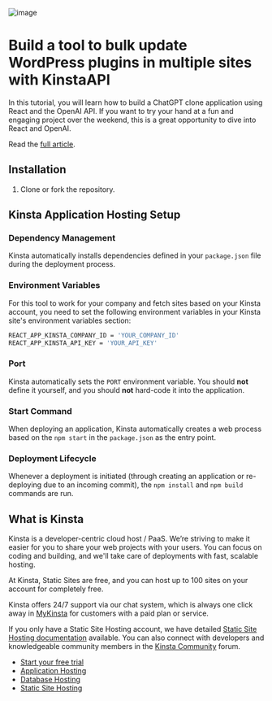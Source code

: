 ![image](https://github.com/olawanlejoel/Kinsta-Plugin-Manager/assets/57611810/d8a51308-103f-44b7-9e0b-f9df00c98061)

# Build a tool to bulk update WordPress plugins in multiple sites with KinstaAPI

In this tutorial, you will learn how to build a ChatGPT clone application using React and the OpenAI API. If you want to try your hand at a fun and engaging project over the weekend, this is a great opportunity to dive into React and OpenAI.

Read the [full article]().

## Installation
1. Clone or fork the repository.

## Kinsta Application Hosting Setup
### Dependency Management

Kinsta automatically installs dependencies defined in your `package.json` file during the deployment process.

### Environment Variables
For this tool to work for your company and fetch sites based on your Kinsta account, you need to set the following environment variables in your Kinsta site's environment variables section:

```bash
REACT_APP_KINSTA_COMPANY_ID = 'YOUR_COMPANY_ID'
REACT_APP_KINSTA_API_KEY = 'YOUR_API_KEY'
```

### Port

Kinsta automatically sets the `PORT` environment variable. You should **not** define it yourself, and you should **not** hard-code it into the application.

### Start Command

When deploying an application, Kinsta automatically creates a web process based on the `npm start` in the `package.json` as the entry point.

### Deployment Lifecycle

Whenever a deployment is initiated (through creating an application or re-deploying due to an incoming commit), the `npm install` and `npm build` commands are run.

## What is Kinsta
Kinsta is a developer-centric cloud host / PaaS. We’re striving to make it easier for you to share your web projects with your users. You can focus on coding and building, and we'll take care of deployments with fast, scalable hosting. 

At Kinsta, Static Sites are free, and you can host up to 100 sites on your account for completely free.

Kinsta offers 24/7 support via our chat system, which is always one click away in [MyKinsta](https://my.kinsta.com/) for customers with a paid plan or service.

If you only have a Static Site Hosting account, we have detailed [Static Site Hosting documentation](https://kinsta.com/docs/static-site-hosting/) available. You can also connect with developers and knowledgeable community members in the [Kinsta Community](https://community.kinsta.com/c/static-sites/22) forum.

- [Start your free trial](https://kinsta.com/signup/?product_type=app-db)
- [Application Hosting](https://kinsta.com/application-hosting)
- [Database Hosting](https://kinsta.com/database-hosting)
- [Static Site Hosting](https://kinsta.com/static-site-hosting)
